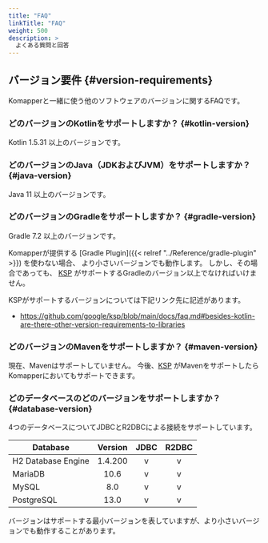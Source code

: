```yaml
---
title: "FAQ"
linkTitle: "FAQ"
weight: 500
description: >
  よくある質問と回答
---
```


## バージョン要件 {#version-requirements}

Komapperと一緒に使う他のソフトウェアのバージョンに関するFAQです。

### どのバージョンのKotlinをサポートしますか？ {#kotlin-version}

Kotlin 1.5.31 以上のバージョンです。

### どのバージョンのJava（JDKおよびJVM）をサポートしますか？ {#java-version}

Java 11 以上のバージョンです。

### どのバージョンのGradleをサポートしますか？ {#gradle-version}

Gradle 7.2 以上のバージョンです。

Komapperが提供する [Gradle Plugin]({{< relref "../Reference/gradle-plugin" >}}) を使わない場合、
より小さいバージョンでも動作します。
しかし、その場合であっても、 [KSP](https://github.com/google/ksp) がサポートするGradleのバージョン以上でなければいけません。

KSPがサポートするバージョンについては下記リンク先に記述があります。

- https://github.com/google/ksp/blob/main/docs/faq.md#besides-kotlin-are-there-other-version-requirements-to-libraries

### どのバージョンのMavenをサポートしますか？ {#maven-version}

現在、Mavenはサポートしていません。
今後、[KSP](https://github.com/google/ksp) がMavenをサポートしたらKomapperにおいてもサポートできます。

### どのデータベースのどのバージョンをサポートしますか？ {#database-version}

4つのデータベースについてJDBCとR2DBCによる接続をサポートしています。

| Database           | Version | JDBC | R2DBC |
|--------------------|:-------:|:----:|:-----:|
| H2 Database Engine | 1.4.200 |  v   |   v   |
| MariaDB            |  10.6   |  v   |   v   |
| MySQL              |   8.0   |  v   |   v   |
| PostgreSQL         |  13.0   |  v   |   v   |

バージョンはサポートする最小バージョンを表していますが、より小さいバージョンでも動作することがあります。
